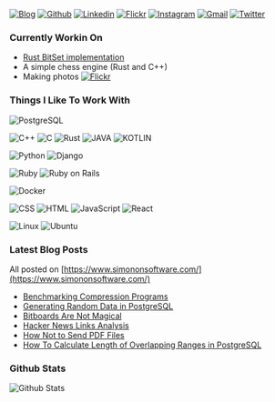 
[![Blog](https://img.shields.io/badge/-Blog-000?style=flat&logo=&logoColor=white)](https://www.simononsoftware.com/)
[![Github](https://img.shields.io/badge/-Github-181717?style=flat&logo=Github&logoColor=white)](https://github.com/szymonlipinski)
[![Linkedin](https://img.shields.io/badge/-LinkedIn-0077B5?style=flat&logo=Linkedin&logoColor=white)](https://www.linkedin.com/in/szymonlipinski)
[![Flickr](https://img.shields.io/badge/-Flickr-0063DC?style=flat&labelColor=c13584&logo=flickr&logoColor=white)](https://www.flickr.com/photos/189078704@N02/)
[![Instagram](https://img.shields.io/badge/-Instagram-E4405F?style=flat&labelColor=c13584&logo=instagram&logoColor=white)](https://www.instagram.com/szym_el/)
[![Gmail](https://img.shields.io/badge/-Gmail-D14836?style=flat&logo=Gmail&logoColor=white)](mailto:mabewlun@gmail.com)
[![Twitter](https://img.shields.io/badge/-Twitter-1DA1F2?style=flat&logo=Twitter&logoColor=white)](https://twitter.com/szymon_lipinski)

### Currently Workin On

* [Rust BitSet implementation](https://github.com/szymonlipinski/bitset)
* A simple chess engine (Rust and C++)
* Making photos [![Flickr](https://img.shields.io/badge/-Flickr-c13584?style=flat&labelColor=c13584&logo=flickr&logoColor=white)](https://www.flickr.com/photos/189078704@N02/)

### Things I Like To Work With

![PostgreSQL](https://img.shields.io/badge/-PostgreSQL-336791?style=flat&logo=PostgreSQL&logoColor=white)

![C++](https://img.shields.io/badge/-C++-00599C?style=flat&logo=C++&logoColor=white)
![C](https://img.shields.io/badge/-C-A8B9CC?style=flat&logo=C&logoColor=white)
![Rust](https://img.shields.io/badge/-Rust-c14438?style=flat&logo=Rust&logoColor=white)
![JAVA](https://img.shields.io/badge/-Java-007396?style=flat&logo=JAVA&logoColor=white)
![KOTLIN](https://img.shields.io/badge/-Kotlin-0095D5?style=flat&logo=JAVA&logoColor=white)

![Python](https://img.shields.io/badge/-Python-3776AB?style=flat&logo=Python&logoColor=white)
![Django](https://img.shields.io/badge/-Django-092E20?style=flat&logo=Django&logoColor=white)

![Ruby](https://img.shields.io/badge/-Ruby-CC342D?style=flat&logo=Ruby&logoColor=white)
![Ruby on Rails](https://img.shields.io/badge/-Ruby%20on%20Rails-CC0000?style=flat&logo=Ruby%20on%20Rails&logoColor=white)

![Docker](https://img.shields.io/badge/-Docker-2496ED?style=flat&logo=Docker&logoColor=white)

![CSS](https://img.shields.io/badge/-CSS-1572B6?style=flat&logo=CSS3&logoColor=white)
![HTML](https://img.shields.io/badge/-HTML-E34F26?style=flat&logo=HTML5&logoColor=white)
![JavaScript](https://img.shields.io/badge/-JavaScript-F7DF1E?style=flat&logo=JAVA&logoColor=black)
![React](https://img.shields.io/badge/-React-61DAFB?style=flat&logo=JAVA&logoColor=black)


![Linux](https://img.shields.io/badge/-Linux-FCC624?style=flat&logo=Linux&logoColor=black)
![Ubuntu](https://img.shields.io/badge/-Ubuntu-F7DF1E?style=flat&logo=Ubuntu&logoColor=black)








### Latest Blog Posts

All posted on [https://www.simononsoftware.com/](https://www.simononsoftware.com/)

* [Benchmarking Compression Programs](https://www.simononsoftware.com/benchmarking-compression-programs/)
* [Generating Random Data in PostgreSQL](https://www.simononsoftware.com/generating-random-data-in-postgresql/)
* [Bitboards Are Not Magical](https://www.simononsoftware.com/bitboards-are-not-magical/)
* [Hacker News Links Analysis](https://www.simononsoftware.com/hackernews-links-analysis/)
* [How Not to Send PDF Files](https://www.simononsoftware.com/how-not-to-send-pdf-files/)
* [How To Calculate Length of Overlapping Ranges in PostgreSQL](https://www.simononsoftware.com/how-to-calculate-length-of-overlapping-ranges-in-postgres/)


### Github Stats

![Github Stats](https://github-readme-stats.vercel.app/api?username=szymonlipinski&show_icons=true&hide_border=false&count_private=true)

